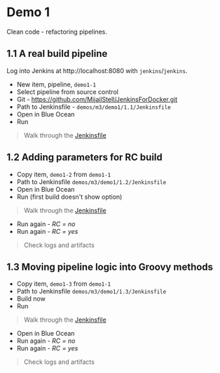 # Demo 1

Clean code - refactoring pipelines.

## 1.1 A real build pipeline

Log into Jenkins at http://localhost:8080 with `jenkins`/`jenkins`.

- New item, pipeline, `demo1-1`
- Select pipeline from source control
- Git - https://github.com/MijailStell/JenkinsForDocker.git
- Path to Jenkinsfile  - `demos/m3/demo1/1.1/Jenkinsfile`
- Open in Blue Ocean
- Run

> Walk through the [Jenkinsfile](./1.1/Jenkinsfile)

## 1.2 Adding parameters for RC build

- Copy item, `demo1-2` from `demo1-1`
- Path to Jenkinsfile `demos/m3/demo1/1.2/Jenkinsfile`
- Open in Blue Ocean
- Run (first build doesn't show option)

> Walk through the [Jenkinsfile](./1.2/Jenkinsfile)

- Run again - _RC = no_
- Run again - _RC = yes_

> Check logs and artifacts

## 1.3 Moving pipeline logic into Groovy methods

- Copy item, `demo1-3` from `demo1-1`
- Path to Jenkinsfile `demos/m3/demo1/1.3/Jenkinsfile`
- Build now
- Run

> Walk through the [Jenkinsfile](./1.3/Jenkinsfile)

- Open in Blue Ocean
- Run again - _RC = no_
- Run again - _RC = yes_

> Check logs and artifacts